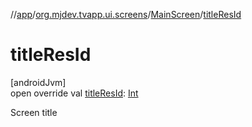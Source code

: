 //[app](../../../index.md)/[org.mjdev.tvapp.ui.screens](../index.md)/[MainScreen](index.md)/[titleResId](title-res-id.md)

# titleResId

[androidJvm]\
open override val [titleResId](title-res-id.md): [Int](https://kotlinlang.org/api/latest/jvm/stdlib/kotlin/-int/index.html)

Screen title
